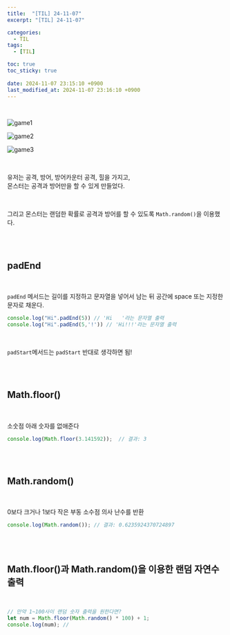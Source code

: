 ```yaml
---
title:  "[TIL] 24-11-07"
excerpt: "[TIL] 24-11-07"

categories:
  - TIL
tags:
  - [TIL]

toc: true
toc_sticky: true
 
date: 2024-11-07 23:15:10 +0900
last_modified_at: 2024-11-07 23:16:10 +0900
---
```


<br>

![game1](https://github.com/user-attachments/assets/f68cf747-52b9-4f56-82f0-26482d7bfa50)

![game2](https://github.com/user-attachments/assets/9deee6bc-0be1-4799-b2a0-ef7539dd7334)

![game3](https://github.com/user-attachments/assets/05edbba5-afa7-4c51-9624-73acc3e973a2)

<br>

유저는 공격, 방어, 방어카운터 공격, 힐을 가지고,  
몬스터는 공격과 방어만을 할 수 있게 만들었다.

<br>

그리고 몬스터는 랜덤한 확률로 공격과 방어를 할 수 있도록 ```Math.random()```을 이용했다.

<br>

<br>

## padEnd

<br>

```padEnd``` 메서드는 길이를 지정하고 문자열을 넣어서 남는 뒤 공간에 space 또는 지정한 문자로 채운다.

```js
console.log("Hi".padEnd(5)) // 'Hi   '라는 문자열 출력
console.log("Hi".padEnd(5,'!')) // 'Hi!!!'라는 문자열 출력
```

<br>

```padStart```메서드는 ```padStart``` 반대로 생각하면 됨!

<br>

<br>

## Math.floor()

<br>

소숫점 아래 숫자를 없애준다

```js
console.log(Math.floor(3.141592));  // 결과: 3
```

<br>

<br>

## Math.random()

<br>

0보다 크거나 1보다 작은 부동 소수점 의사 난수를 반환


```js
console.log(Math.random()); // 결과: 0.6235924370724897
```

<br>

<br>

## Math.floor()과 Math.random()을 이용한 랜덤 자연수 출력

<br>

```js
// 만약 1~100사이 랜덤 숫자 출력을 원한다면?
let num = Math.floor(Math.random() * 100) + 1;
console.log(num); //
```